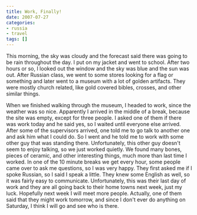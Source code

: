 ```yaml
---
title: Work, Finally!
date: 2007-07-27
categories:
- russia
- travel
tags: []
---
```

This morning, the sky was cloudy and the forecast said there was going to be rain throughout the day. I put on my jacket and went to school. After two hours or so, I looked out the window and the sky was blue and the sun was out. After Russian class, we went to some stores looking for a flag or something and later went to a museum with a lot of golden artifacts. They were mostly church related, like gold covered bibles, crosses, and other similar things.

When we finished walking through the museum, I headed to work, since the weather was so nice. Apparently I arrived in the middle of a break, because the site was empty, except for three people. I asked one of them if there was work today and he said yes, so I waited until everyone else arrived. After some of the supervisors arrived, one told me to go talk to another one and ask him what I could do. So I went and he told me to work with some other guy that was standing there. Unfortunately, this other guy doesn't seem to enjoy talking, so we just worked quietly. We found many bones, pieces of ceramic, and other interesting things, much more than last time I worked. In one of the 10 minute breaks we get every hour, some people came over to ask me questions, so I was very happy. They first asked me if I spoke Russian, so I said I speak a little. They knew some English as well, so it was fairly easy to communicate. Unfortunately, this was their last day of work and they are all going back to their home towns next week, just my luck. Hopefully next week I will meet more people. Actually, one of them said that they might work tomorrow, and since I don't ever do anything on Saturday, I think I will go and see who is there.
